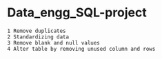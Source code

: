 # Data_engg_SQL-project
```
1 Remove duplicates
2 Standardizing data
3 Remove blank and null values
4 Alter table by removing unused column and rows

```
